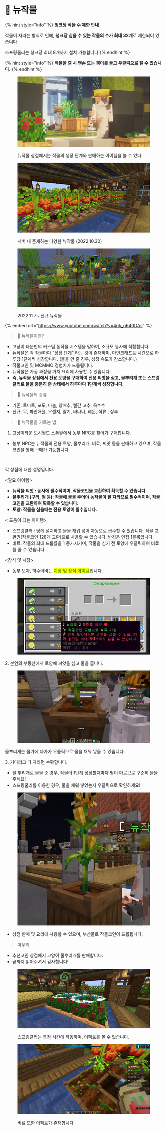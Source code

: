# 🍅 뉴작물

{% hint style="info" %}
**청크당 작물 수 제한 안내**

작물이 자라는 방식로 인해, **청크당 심을 수 있는 작물의 수가 최대 32개**로 제한되어 있습니다.

스프링쿨러는 청크당 최대 8개까지 설치 가능합니다
{% endhint %}

{% hint style="info" %}
**작물을 캘 시 맨손 또는 괭이를 들고 우클릭으로 캘 수 있습니다.**
{% endhint %}

<figure><img src="../../.gitbook/assets/2022-08-15_00.56.40.png" alt=""><figcaption><p>뉴작물 상점에서는 작물의 생장 단계와 판매하는 아이템을 볼 수 있다.</p></figcaption></figure>

<figure><img src="../../.gitbook/assets/unknown (14).png" alt=""><figcaption><p>서버 내 존재하는 다양한 뉴작물 (2022.10.30)</p></figcaption></figure>

<figure><img src="../../.gitbook/assets/unknown (7).png" alt=""><figcaption><p>2022.11.7~ 신규 뉴작물</p></figcaption></figure>

{% embed url="https://www.youtube.com/watch?v=4pk_q640DAs" %}

> 🍅 뉴작물이란?

* 고냥이 타운만의 커스텀 농작물 시스템을 말하며, 소규모 농사에 적합합니다.
* 뉴작물은 각 작물마다 "성장 단계" 라는 것이 존재하며, 마인크래프트 시간으로 하루당 1단계씩 성장합니다. (물을 안 줄 경우, 성장 속도가 감소합니다.)
* 작물코인 및 MCMMO 경험치가 드롭됩니다.
* 뉴작물은 가공 과정을 거쳐 요리에 사용할 수 있습니다.
* **즉, 뉴작물 상점에서 전용 토양을 구매하여 전용 씨앗을 심고, 물뿌리개 또는 스프링쿨러로 물을 충분히 준 상태에서 하루마다 1단계씩 성장합니다.**

> 🍇 뉴작물의 종류

* 기존: 토마토, 포도, 마늘, 양배추, 빨간 고추, 옥수수
* 신규: 무, 파인애플, 오렌지, 딸기, 바나나, 레몬, 석류 , 상추

> 🌱 뉴작물을 기르는 법

1. 고냥이타운 도시월드 스폰앞에서 농부 NPC를 찾아가 구매합니다.

* 농부 NPC는 뉴작물의 전용 토양, 물뿌리개, 비료, 씨앗 등을 판매하고 있으며, 작물코인을 통해 구매가 가능합니다.

<figure><img src="../../.gitbook/assets/2023-04-02_13.09.20.png" alt=""><figcaption></figcaption></figure>

각 상점에 대한 설명입니다.

<필요 아이템>

* **뉴작물 씨앗 : 농사에 필수적이며, 작물코인을 교환하여 획득할 수 있습니다.**
* **물뿌리개 (구리, 철 등): 작물에 물을 주어야 농작물이 잘 자라므로 필수적이며, 작물코인을 교환하여 획득할 수 있습니다.**
* **토양: 작물을 심을때는 전용 토양이 필수입니다.**

< 도움이 되는 아이템>

* 스프링쿨러 : 땅에 설치하고 물을 채워 넣어 자동으로 급수할 수 있습니다. 작물 교환권(작물코인 128개 교환)으로 사용할 수 있습니다. 반경은 인접 1블록입니다.
* 비료: 작물의 최대 드롭률을 1 증가시키며, 작물을 심기 전 토양에 우클릭하여 비료를 줄 수 있습니다.

<장식 및 치장>

* 농부 모자, 허수아비는 <mark style="color:green;">치장 및 장식 아이템</mark>입니다.

<figure><img src="../../.gitbook/assets/image (88).png" alt=""><figcaption></figcaption></figure>

2\. 본인의 부동산에서 토양에 씨앗을 심고 물을 줍니다.

<figure><img src="../../.gitbook/assets/image (46).png" alt=""><figcaption></figcaption></figure>

물뿌리개는 물가에 다가가 우클릭으로 물을 채워 넣을 수 있습니다.

3\. 기다리고 다 자라면 수확합니다.

* 물 뿌리개로 물을 준 경우, 작물이 1단계 성장할때마다 땅이 마르므로 꾸준히 물을 주세요!
* 스프링쿨러를 이용한 경우, 물을 채워 넣었는지 우클릭으로 확인하세요!

<figure><img src="../../.gitbook/assets/image (104).png" alt=""><figcaption></figcaption></figure>

* 상점 판매 및 요리에 사용할 수 있으며, 부산물로 작물코인이 드롭됩니다.

> 마무리

* 추천코인 상점에서 고양이 물뿌리개를 판매합니다.
* 끝까지 읽어주셔서 감사합니다!

<figure><img src="../../.gitbook/assets/2022-10-22_09.16.44_3.png" alt=""><figcaption><p>스프링쿨러는 특정 시간에 작동하며, 이펙트를 볼 수 있습니다.</p></figcaption></figure>

<figure><img src="../../.gitbook/assets/unknown (8).png" alt=""><figcaption><p>비료 또한 이펙트가 존재합니다</p></figcaption></figure>
